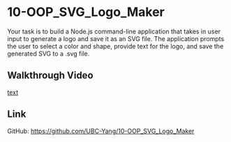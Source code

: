 # 10-OOP_SVG_Logo_Maker

Your task is to build a Node.js command-line application that takes in user input to generate a logo and save it as an SVG file. The application prompts the user to select a color and shape, provide text for the logo, and save the generated SVG to a .svg file.

## Walkthrough Video
[text](<../../../Desktop/Project 10 SVG Logo demo.mov>)

## Link
GitHub: https://github.com/UBC-Yang/10-OOP_SVG_Logo_Maker